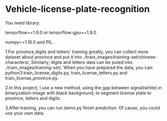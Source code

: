 # Vehicle-license-plate-recognition

You need library:
   
   tensorflow==1.9.0 or tensorflow-gpu==1.9.0
   
   numpy==1.16.0 and PIL.

1.For province,digits and letters' training greatly, you can collect more dataset about province and put it into ./train_images/training-set/chinese-characters/, Similarly, digits and letters data can be puted into ./train_images/training-set/. When you have prepared the data, you can: python3 train_license_digits.py, train_license_letters.py and train_license_province.py.

2.In this project, I use a new method, using the gap between signal(white)  in binaryzation-image with black background, to segment license plate to province, letters and digits.

3.After training, you can run demo.py finish prediction. Of cause, you could use your own data.
